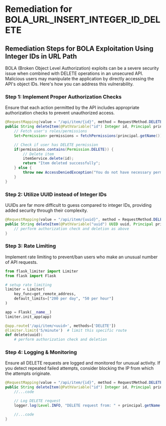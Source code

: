 # Remediation for BOLA_URL_INSERT_INTEGER_ID_DELETE

## Remediation Steps for BOLA Exploitation Using Integer IDs in URL Path 
BOLA (Broken Object Level Authorization) exploits can be a severe security issue when combined with DELETE operations in an unsecured API. Malicious users may manipulate the application by directly accessing the API's object IDs. Here's how you can address this vulnerability. 

### Step 1: Implement Proper Authorization Checks
Ensure that each action permitted by the API includes appropriate authorization checks to prevent unauthorized access. 

```java
@RequestMapping(value = "/api/item/{id}", method = RequestMethod.DELETE)
public String deleteItem(@PathVariable("id") Integer id, Principal principal) {
    // Fetch user's roles/permissions
    Set<Permission> permissions = fetchPermissions(principal.getName());

    // Check if user has DELETE permission
    if(permissions.contains(Permission.DELETE)) {
        // Delete item 
        itemService.delete(id);
        return "Item deleted successfully";
    } else {
        throw new AccessDeniedException("You do not have necessary permission to perform this action");
    }
}
```

### Step 2: Utilize UUID instead of Integer IDs
UUIDs are far more difficult to guess compared to integer IDs, providing added security through their complexity.

```java
@RequestMapping(value = "/api/item/{uuid}", method = RequestMethod.DELETE)
public String deleteItem(@PathVariable("uuid") UUID uuid, Principal principal) {
    // perform authorization check and deletion as above
}
```

### Step 3: Rate Limiting
Implement rate limiting to prevent/ban users who make an unusual number of API requests.

```python
from flask_limiter import Limiter
from flask import Flask

# setup rate limiting
limiter = Limiter(
    key_func=get_remote_address,
    default_limits=["200 per day", "50 per hour"]
)

app = Flask(__name__)
limiter.init_app(app)

@app.route('/api/item/<uuid>', methods=['DELETE'])
@limiter.limit('5/minute')  # limit this specific route
def delete(uuid):
    # perform authorization check and deletion 
```

### Step 4: Logging & Monitoring
Ensure all DELETE requests are logged and monitored for unusual activity. If you detect repeated failed attempts, consider blocking the IP from which the attempts originate.

```java
@RequestMapping(value = "/api/item/{id}", method = RequestMethod.DELETE)
public String deleteItem(@PathVariable("id") Integer id, Principal principal) {
    //...code

    // Log DELETE request 
    logger.log(Level.INFO, "DELETE request from: " + principal.getName() + " for item: " + id);

    //...code
}
```